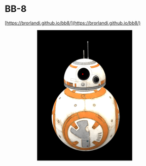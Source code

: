 # BB-8

[https://brorlandi.github.io/bb8/](https://brorlandi.github.io/bb8/)

<p align="center">
  <a target="_blank" href="http://brorlandi.github.io/bb8/">
    <img src="./screenshot.png"/>
  </a>
</p>